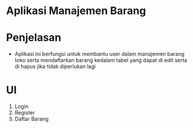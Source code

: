# Aplikasi Manajemen Barang

# Penjelasan
- Aplikasi ini berfungsi untuk membantu user dalam manajemen barang toko serta mendaftarkan barang kedalam tabel yang dapat di edit serta di hapus jika tidak diperlukan lagi

# UI
1. Login
2. Register
3. Daftar Barang
